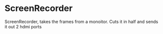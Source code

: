 # ScreenRecorder
ScreenRecorder, takes the frames from a monoitor. Cuts it in half and sends it out 2 hdmi ports
